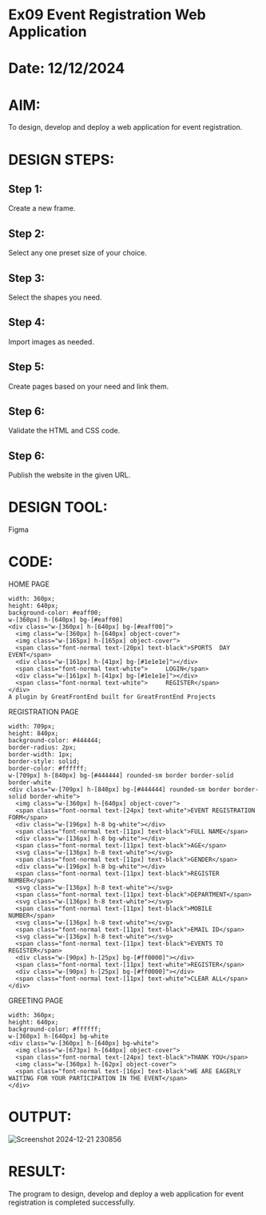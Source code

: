 # Ex09 Event Registration Web Application
# Date: 12/12/2024
# AIM:
To design, develop and deploy a web application for event registration.

# DESIGN STEPS:
## Step 1:
Create a new frame.

## Step 2:
Select any one preset size of your choice.

## Step 3:
Select the shapes you need.

## Step 4:
Import images as needed.

## Step 5:
Create pages based on your need and link them.

## Step 6:
Validate the HTML and CSS code.

## Step 6:
Publish the website in the given URL.

# DESIGN TOOL:
Figma

# CODE:
HOME PAGE
```
width: 360px;
height: 640px;
background-color: #eaff00;
w-[360px] h-[640px] bg-[#eaff00]
<div class="w-[360px] h-[640px] bg-[#eaff00]">
  <img class="w-[360px] h-[640px] object-cover">
  <img class="w-[165px] h-[165px] object-cover">
  <span class="font-normal text-[20px] text-black">SPORTS  DAY  EVENT</span>
  <div class="w-[161px] h-[41px] bg-[#1e1e1e]"></div>
  <span class="font-normal text-white">     LOGIN</span>
  <div class="w-[161px] h-[41px] bg-[#1e1e1e]"></div>
  <span class="font-normal text-white">     REGISTER</span>
</div>
A plugin by GreatFrontEnd built for GreatFrontEnd Projects
```
REGISTRATION PAGE
```
width: 709px;
height: 840px;
background-color: #444444;
border-radius: 2px;
border-width: 1px;
border-style: solid;
border-color: #ffffff;
w-[709px] h-[840px] bg-[#444444] rounded-sm border border-solid border-white
<div class="w-[709px] h-[840px] bg-[#444444] rounded-sm border border-solid border-white">
  <img class="w-[360px] h-[640px] object-cover">
  <span class="font-normal text-[24px] text-white">EVENT REGISTRATION FORM</span>
  <div class="w-[196px] h-8 bg-white"></div>
  <span class="font-normal text-[11px] text-black">FULL NAME</span>
  <div class="w-[136px] h-8 bg-white"></div>
  <span class="font-normal text-[11px] text-black">AGE</span>
  <svg class="w-[136px] h-8 text-white"></svg>
  <span class="font-normal text-[11px] text-black">GENDER</span>
  <div class="w-[196px] h-8 bg-white"></div>
  <span class="font-normal text-[11px] text-black">REGISTER NUMBER</span>
  <svg class="w-[136px] h-8 text-white"></svg>
  <span class="font-normal text-[11px] text-black">DEPARTMENT</span>
  <svg class="w-[136px] h-8 text-white"></svg>
  <span class="font-normal text-[11px] text-black">MOBILE NUMBER</span>
  <svg class="w-[136px] h-8 text-white"></svg>
  <span class="font-normal text-[11px] text-black">EMAIL ID</span>
  <svg class="w-[136px] h-8 text-white"></svg>
  <span class="font-normal text-[11px] text-black">EVENTS TO REGISTER</span>
  <div class="w-[90px] h-[25px] bg-[#ff0000]"></div>
  <span class="font-normal text-[11px] text-white">REGISTER</span>
  <div class="w-[90px] h-[25px] bg-[#ff0000]"></div>
  <span class="font-normal text-[11px] text-white">CLEAR ALL</span>
</div>
```
GREETING PAGE
```
width: 360px;
height: 640px;
background-color: #ffffff;
w-[360px] h-[640px] bg-white
<div class="w-[360px] h-[640px] bg-white">
  <img class="w-[673px] h-[640px] object-cover">
  <span class="font-normal text-[24px] text-black">THANK YOU</span>
  <img class="w-[360px] h-[62px] object-cover">
  <span class="font-normal text-[16px] text-black">WE ARE EAGERLY WAITING FOR YOUR PARTICIPATION IN THE EVENT</span>
</div>
```

# OUTPUT:
![Screenshot 2024-12-21 230856](https://github.com/user-attachments/assets/0e6c1e84-b6f7-4487-862c-222ed62e64ee)

# RESULT:
The program to design, develop and deploy a web application for event registration is completed successfully.
